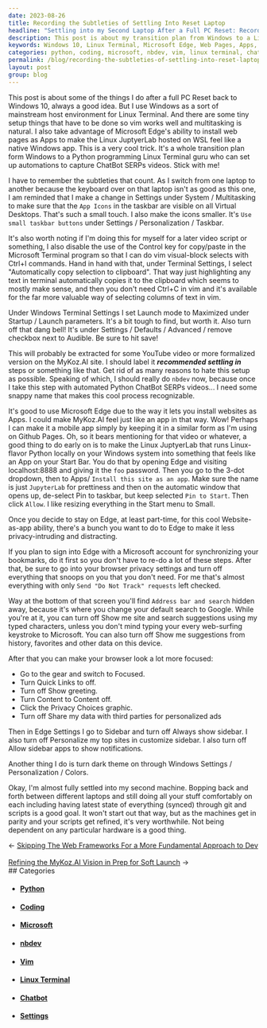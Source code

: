 ```yaml
---
date: 2023-08-26
title: Recording the Subtleties of Settling Into Reset Laptop
headline: "Settling into my Second Laptop After a Full PC Reset: Recording the Subtleties That Count"
description: This post is about my transition plan from Windows to a Linux Terminal environment for Python programming, and the small setup steps I take to make sure everything runs smoothly. I share my tips for making Linux JuptyerLab hosted on WSL feel like a native Windows app, disabling the Control key for copy/paste in the Microsoft Terminal program, and using Microsoft Edge to install web pages as Apps. I also share my advice for customizing Edge to make it less privacy-intrusive and distracting.
keywords: Windows 10, Linux Terminal, Microsoft Edge, Web Pages, Apps, Python, Programming, ChatBot, SERPs, Videos, Settings, System, Multitasking, App Icons, Taskbar, Small Taskbar Buttons, Personalization, Control Key, Copy/Paste, Microsoft Terminal, Vim, Visual-Block, Selects, Automatically Copy Selection, Clipboard, Launch Mode, Maximized, Startup, Launch Parameters, Bell, Audible, Nbdev, YouTube,
categories: python, coding, microsoft, nbdev, vim, linux terminal, chatbot, setting
permalink: /blog/recording-the-subtleties-of-settling-into-reset-laptop/
layout: post
group: blog
---
```



This post is about some of the things I do after a full PC Reset back to
Windows 10, always a good idea. But I use Windows as a sort of mainstream host
environment for Linux Terminal. And there are some tiny setup things that have
to be done so vim works well and multitasking is natural. I also take advantage
of Microsoft Edge's ability to install web pages as Apps to make the Linux
JuptyerLab hosted on WSL feel like a native Windows app. This is a very cool
trick. It's a whole transition plan form Windows to a Python programming Linux
Terminal guru who can set up automations to capture ChatBot SERPs videos. Stick
with me!

I have to remember the subtleties that count. As I switch from one laptop to
another because the keyboard over on that laptop isn't as good as this one, I
am reminded that I make a change in Settings under System / Multitasking to
make sure that the `App Icons` in the taskbar are visible on all Virtual
Desktops. That's such a small touch. I also make the icons smaller. It's `Use
small taskbar buttons` under Settings / Personalization / Taskbar.

It's also worth noting if I'm doing this for myself for a later video script or
something, I also disable the use of the Control key for copy/paste in the
Microsoft Terminal program so that I can do vim visual-block selects with
Ctrl+I commands. Hand in hand with that, under Terminal Settings, I select
"Automatically copy selection to clipboard". That way just highlighting any
text in terminal automatically copies it to the clipboard which seems to mostly
make sense, and then you don't need Ctrl+C in vim and it's available for the
far more valuable way of selecting columns of text in vim.

Under Windows Terminal Settings I set Launch mode to Maximized under Startup /
Launch parameters. It's a bit tough to find, but worth it. Also turn off that
dang bell! It's under Settings / Defaults / Advanced / remove checkbox next to
Audible. Be sure to hit save!

This will probably be extracted for some YouTube video or more formalized
version on the MyKoz.AI site. I should label it ***recommended settling in***
steps or something like that. Get rid of as many reasons to hate this setup as
possible. Speaking of which, I should really do `nbdev` now, because once I
take this step with automated Python ChatBot SERPs videos... I need some snappy
name that makes this cool process recognizable.

It's good to use Microsoft Edge due to the way it lets you install websites as
Apps. I could make MyKoz.AI feel just like an app in that way. Wow! Perhaps I
can make it a mobile app simply by keeping it in a similar form as I'm using on
Github Pages. Oh, so it bears mentioning for that video or whatever, a good
thing to do early on is to make the Linux JuptyerLab that runs Linux-flavor
Python locally on your Windows system into something that feels like an App on
your Start Bar. You do that by opening Edge and visiting localhost:8888 and
giving it the `foo` password. Then you go to the 3-dot dropdown, then to Apps/
`Install this site as an app`. Make sure the name is just `JupyterLab` for
prettiness and then on the automatic window that opens up, de-select Pin to
taskbar, but keep selected `Pin to Start`. Then click `Allow`. I like resizing
everything in the Start menu to Small.

Once you decide to stay on Edge, at least part-time, for this cool
Website-as-app ability, there's a bunch you want to do to Edge to make it less
privacy-intruding and distracting. 

If you plan to sign into Edge with a Microsoft account for synchronizing your
bookmarks, do it first so you don't have to re-do a lot of these steps. After
that, be sure to go into your browser privacy settings and turn off everything
that snoops on you that you don't need. For me that's almost everything with
only `Send "Do Not Track" requests` left checked.

Way at the bottom of that screen you'll find `Address bar and search` hidden
away, because it's where you change your default search to Google. While you're
at it, you can turn off Show me site and search suggestions using my typed
characters, unless you don't mind typing your every web-surfing keystroke to
Microsoft. You can also turn off Show me suggestions from history, favorites
and other data on this device. 

After that you can make your browser look a lot more focused:

- Go to the gear and switch to Focused.
- Turn Quick Links to off.
- Turn off Show greeting.
- Turn Content to Content off.
- Click the Privacy Choices graphic.
- Turn off Share my data with third parties for personalized ads

Then in Edge Settings I go to Sidebar and turn off Always show sidebar. I also
turn off Personalize my top sites in customize sidebar. I also turn off Allow
sidebar apps to show notifications.

Another thing I do is turn dark theme on through Windows Settings /
Personalization / Colors. 

Okay, I'm almost fully settled into my second machine. Bopping back and forth
between different laptops and still doing all your stuff comfortably on each
including having latest state of everything (synced) through git and scripts is
a good goal. It won't start out that way, but as the machines get in parity and
your scripts get refined, it's very worthwhile. Not being dependent on any
particular hardware is a good thing.














<div class="arrow-links"><div class="post-nav-prev"><span class="arrow">&larr;&nbsp;</span><a href="/blog/skipping-the-web-frameworks-for-a-more-fundamental-approach-to-dev/">Skipping The Web Frameworks For a More Fundamental Approach to Dev</a></div> &nbsp; <div class="post-nav-next"><a href="/blog/refining-the-mykoz-ai-vision-in-prep-for-soft-launch/">Refining the MyKoz.AI Vision in Prep for Soft Launch</a><span class="arrow">&nbsp;&rarr;</span></div></div>
## Categories

<ul>
<li><h4><a href='/python/'>Python</a></h4></li>
<li><h4><a href='/coding/'>Coding</a></h4></li>
<li><h4><a href='/microsoft/'>Microsoft</a></h4></li>
<li><h4><a href='/nbdev/'>nbdev</a></h4></li>
<li><h4><a href='/vim/'>Vim</a></h4></li>
<li><h4><a href='/linux-terminal/'>Linux Terminal</a></h4></li>
<li><h4><a href='/chatbot/'>Chatbot</a></h4></li>
<li><h4><a href='/setting/'>Settings</a></h4></li></ul>
